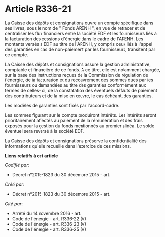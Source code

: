 # Article R336-21

La Caisse des dépôts et consignations ouvre un compte spécifique dans ses livres, sous le nom de " Fonds ARENH ", en vue de
retracer et de centraliser les flux financiers entre la société EDF et les fournisseurs liés à la facturation des cessions
d'énergie dans le cadre de l'ARENH. Les montants versés à EDF au titre de l'ARENH, y compris ceux liés à l'appel des
garanties en cas de non-paiement par les fournisseurs, transitent par ce compte. 

La Caisse des dépôts et consignations assure la gestion administrative, comptable et financière de ce fonds. A ce titre, elle
est notamment chargée, sur la base des instructions reçues de la Commission de régulation de l'énergie, de la facturation et
du recouvrement des sommes dues par les fournisseurs ou demandées au titre des garanties conformément aux termes de celles-
ci, de la constatation des éventuels défauts de paiement des contributeurs et de la mise en œuvre, le cas échéant, des
garanties.

Les modèles de garanties sont fixés par l'accord-cadre. 

Les sommes figurant sur le compte produiront intérêts. Les intérêts seront prioritairement affectés au paiement de la
rémunération et des frais exposés pour la gestion du fonds mentionnés au premier alinéa. Le solde éventuel sera reversé à la
société EDF. 

La Caisse des dépôts et consignations préserve la confidentialité des informations qu'elle recueille dans l'exercice de ces
missions.

**Liens relatifs à cet article**

_Codifié par_:

  - Décret n°2015-1823 du 30 décembre 2015 - art.

_Créé par_:

  - Décret n°2015-1823 du 30 décembre 2015 - art.

_Cité par_:

  - Arrêté du 14 novembre 2016 - art.
  - Code de l'énergie - art. R336-22 (V)
  - Code de l'énergie - art. R336-23 (V)
  - Code de l'énergie - art. R336-25 (V)
